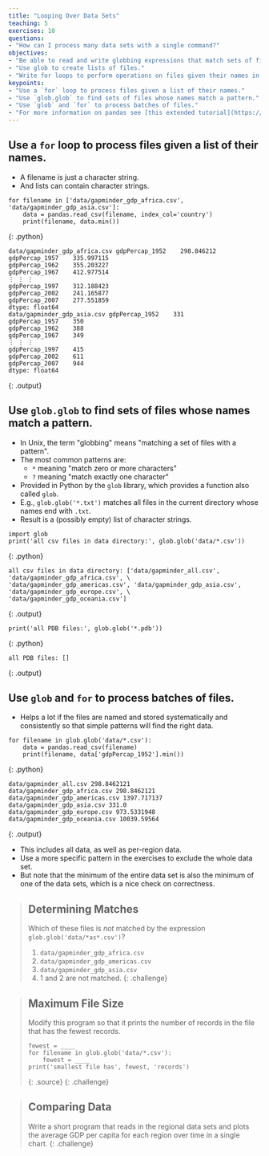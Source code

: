 ```yaml
---
title: "Looping Over Data Sets"
teaching: 5
exercises: 10
questions:
- "How can I process many data sets with a single command?"
objectives:
- "Be able to read and write globbing expressions that match sets of files."
- "Use glob to create lists of files."
- "Write for loops to perform operations on files given their names in a list."
keypoints:
- "Use a `for` loop to process files given a list of their names."
- "Use `glob.glob` to find sets of files whose names match a pattern."
- "Use `glob` and `for` to process batches of files."
- "For more information on pandas see [this extended tutorial](https://uoa-eresearch.github.io/python_intro_tutorial/about/")
---
```


## Use a `for` loop to process files given a list of their names.

*   A filename is just a character string.
*   And lists can contain character strings.

~~~
for filename in ['data/gapminder_gdp_africa.csv', 'data/gapminder_gdp_asia.csv']:
    data = pandas.read_csv(filename, index_col='country')
    print(filename, data.min())
~~~
{: .python}
~~~
data/gapminder_gdp_africa.csv gdpPercap_1952    298.846212
gdpPercap_1957    335.997115
gdpPercap_1962    355.203227
gdpPercap_1967    412.977514
⋮ ⋮ ⋮
gdpPercap_1997    312.188423
gdpPercap_2002    241.165877
gdpPercap_2007    277.551859
dtype: float64
data/gapminder_gdp_asia.csv gdpPercap_1952    331
gdpPercap_1957    350
gdpPercap_1962    388
gdpPercap_1967    349
⋮ ⋮ ⋮
gdpPercap_1997    415
gdpPercap_2002    611
gdpPercap_2007    944
dtype: float64
~~~
{: .output}

## Use `glob.glob` to find sets of files whose names match a pattern.

*   In Unix, the term "globbing" means "matching a set of files with a pattern".
*   The most common patterns are:
    *   `*` meaning "match zero or more characters"
    *   `?` meaning "match exactly one character"
*   Provided in Python by the `glob` library, which provides a function also called `glob`.
*   E.g., `glob.glob('*.txt')` matches all files in the current directory 
    whose names end with `.txt`.
*   Result is a (possibly empty) list of character strings.

~~~
import glob
print('all csv files in data directory:', glob.glob('data/*.csv'))
~~~
{: .python}
~~~
all csv files in data directory: ['data/gapminder_all.csv', 'data/gapminder_gdp_africa.csv', \
'data/gapminder_gdp_americas.csv', 'data/gapminder_gdp_asia.csv', 'data/gapminder_gdp_europe.csv', \
'data/gapminder_gdp_oceania.csv']
~~~
{: .output}

~~~
print('all PDB files:', glob.glob('*.pdb'))
~~~
{: .python}
~~~
all PDB files: []
~~~
{: .output}

## Use `glob` and `for` to process batches of files.

*   Helps a lot if the files are named and stored systematically and consistently
    so that simple patterns will find the right data.

~~~
for filename in glob.glob('data/*.csv'):
    data = pandas.read_csv(filename)
    print(filename, data['gdpPercap_1952'].min())
~~~
{: .python}
~~~
data/gapminder_all.csv 298.8462121
data/gapminder_gdp_africa.csv 298.8462121
data/gapminder_gdp_americas.csv 1397.717137
data/gapminder_gdp_asia.csv 331.0
data/gapminder_gdp_europe.csv 973.5331948
data/gapminder_gdp_oceania.csv 10039.59564
~~~
{: .output}

*   This includes all data, as well as per-region data.
*   Use a more specific pattern in the exercises to exclude the whole data set.
*   But note that the minimum of the entire data set is also the minimum of one of the data sets,
    which is a nice check on correctness.

> ## Determining Matches
>
> Which of these files is *not* matched by the expression `glob.glob('data/*as*.csv')`?
>
> 1. `data/gapminder_gdp_africa.csv`
> 2. `data/gapminder_gdp_americas.csv`
> 3. `data/gapminder_gdp_asia.csv`
> 4. 1 and 2 are not matched.
{: .challenge}

> ## Maximum File Size
>
> Modify this program so that it prints the number of records in
> the file that has the fewest records.
>
> ~~~
> fewest = ____
> for filename in glob.glob('data/*.csv'):
>     fewest = ____
> print('smallest file has', fewest, 'records')
> ~~~
> {: .source}
{: .challenge}

> ## Comparing Data
>
> Write a short program that reads in the regional data sets
> and plots the average GDP per capita for each region over time
> in a single chart.
{: .challenge}

